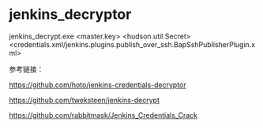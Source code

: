 # jenkins_decryptor

jenkins_decrypt.exe <master.key> <hudson.util.Secret> <credentials.xml/jenkins.plugins.publish_over_ssh.BapSshPublisherPlugin.xml>


参考链接：

https://github.com/hoto/jenkins-credentials-decryptor

https://github.com/tweksteen/jenkins-decrypt

https://github.com/rabbitmask/Jenkins_Credentials_Crack

